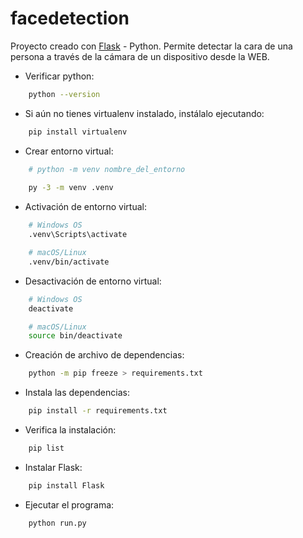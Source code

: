 # facedetection
Proyecto creado con [Flask](https://flask.palletsprojects.com/en/3.0.x/installation/) - Python.
Permite detectar la cara de una persona a través de la cámara de un dispositivo desde la WEB.




- Verificar python:
```bash
    python --version
```

- Si aún no tienes virtualenv instalado, instálalo ejecutando:
```bash
    pip install virtualenv
```

- Crear entorno virtual:
```bash
    # python -m venv nombre_del_entorno
    
    py -3 -m venv .venv
```

- Activación de entorno virtual:
```bash
    # Windows OS
    .venv\Scripts\activate

    # macOS/Linux
    .venv/bin/activate
```
- Desactivación de entorno virtual:
```bash
    # Windows OS
    deactivate

    # macOS/Linux
    source bin/deactivate
```

- Creación de archivo de dependencias:
```bash
    python -m pip freeze > requirements.txt
```
- Instala las dependencias:
```bash
    pip install -r requirements.txt
```

- Verifica la instalación:
```bash
    pip list
```

- Instalar Flask:
```bash
    pip install Flask
```

- Ejecutar el programa:
```bash
    python run.py
```

